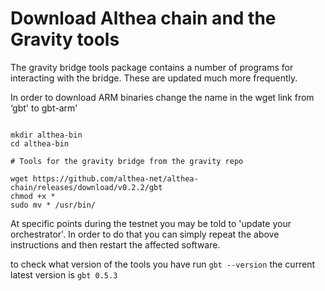 # Download Althea chain and the Gravity tools

The gravity bridge tools package contains a number of programs for interacting with the bridge. These are updated much more frequently.

In order to download ARM binaries change the name in the wget link from ‘gbt' to gbt-arm'

```

mkdir althea-bin
cd althea-bin

# Tools for the gravity bridge from the gravity repo

wget https://github.com/althea-net/althea-chain/releases/download/v0.2.2/gbt
chmod +x *
sudo mv * /usr/bin/

```

At specific points during the testnet you may be told to 'update your orchestrator'. In order to do that you can simply repeat the above instructions and then restart the affected software.

to check what version of the tools you have run `gbt --version` the current latest version is `gbt 0.5.3`
